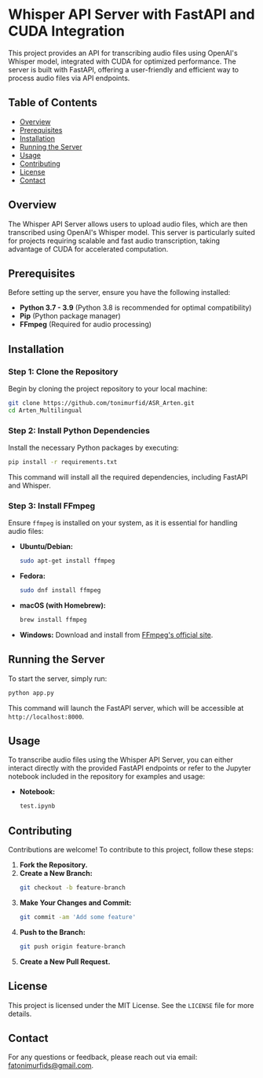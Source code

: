 # Whisper API Server with FastAPI and CUDA Integration

This project provides an API for transcribing audio files using OpenAI's Whisper model, integrated with CUDA for optimized performance. The server is built with FastAPI, offering a user-friendly and efficient way to process audio files via API endpoints.

## Table of Contents

- [Overview](#overview)
- [Prerequisites](#prerequisites)
- [Installation](#installation)
- [Running the Server](#running-the-server)
- [Usage](#usage)
- [Contributing](#contributing)
- [License](#license)
- [Contact](#contact)

## Overview

The Whisper API Server allows users to upload audio files, which are then transcribed using OpenAI's Whisper model. This server is particularly suited for projects requiring scalable and fast audio transcription, taking advantage of CUDA for accelerated computation.

## Prerequisites

Before setting up the server, ensure you have the following installed:

- **Python 3.7 - 3.9** (Python 3.8 is recommended for optimal compatibility)
- **Pip** (Python package manager)
- **FFmpeg** (Required for audio processing)

## Installation

### Step 1: Clone the Repository

Begin by cloning the project repository to your local machine:

```bash
git clone https://github.com/tonimurfid/ASR_Arten.git
cd Arten_Multilingual
```

### Step 2: Install Python Dependencies

Install the necessary Python packages by executing:

```bash
pip install -r requirements.txt
```

This command will install all the required dependencies, including FastAPI and Whisper.

### Step 3: Install FFmpeg

Ensure `ffmpeg` is installed on your system, as it is essential for handling audio files:

- **Ubuntu/Debian:** 
  ```bash
  sudo apt-get install ffmpeg
  ```
- **Fedora:** 
  ```bash
  sudo dnf install ffmpeg
  ```
- **macOS (with Homebrew):** 
  ```bash
  brew install ffmpeg
  ```
- **Windows:** Download and install from [FFmpeg's official site](https://ffmpeg.org/download.html).

## Running the Server

To start the server, simply run:

```bash
python app.py
```

This command will launch the FastAPI server, which will be accessible at `http://localhost:8000`.

## Usage

To transcribe audio files using the Whisper API Server, you can either interact directly with the provided FastAPI endpoints or refer to the Jupyter notebook included in the repository for examples and usage:

- **Notebook:** 
  ```bash
  test.ipynb
  ```

## Contributing

Contributions are welcome! To contribute to this project, follow these steps:

1. **Fork the Repository.**
2. **Create a New Branch:** 
   ```bash
   git checkout -b feature-branch
   ```
3. **Make Your Changes and Commit:** 
   ```bash
   git commit -am 'Add some feature'
   ```
4. **Push to the Branch:** 
   ```bash
   git push origin feature-branch
   ```
5. **Create a New Pull Request.**

## License

This project is licensed under the MIT License. See the `LICENSE` file for more details.

## Contact

For any questions or feedback, please reach out via email: [fatonimurfids@gmail.com](mailto:fatonimurfids@gmail.com).
